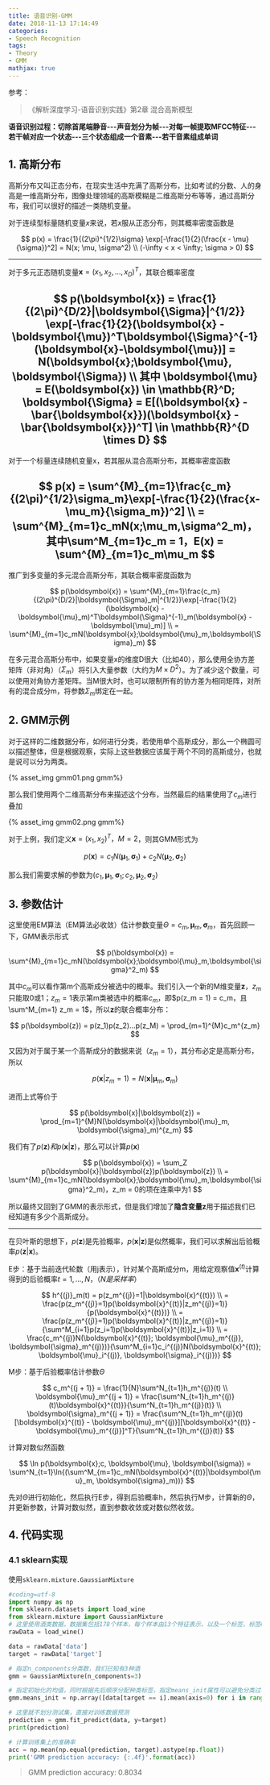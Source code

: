 ```yaml
---
title: 语音识别-GMM
date: 2018-11-13 17:14:49
categories:
- Speech Recognition
tags:
- Theory
- GMM
mathjax: true
---
```


参考：

> 《解析深度学习-语音识别实践》第2章 混合高斯模型

**语音识别过程：切除首尾端静音---声音划分为帧---对每一帧提取MFCC特征---若干帧对应一个状态---三个状态组成一个音素---若干音素组成单词**

## 1. 高斯分布

高斯分布又叫正态分布，在现实生活中充满了高斯分布，比如考试的分数、人的身高是一维高斯分布，图像处理领域的高斯模糊是二维高斯分布等等，通过高斯分布，我们可以很好的描述一类随机变量。

对于连续型标量随机变量$x$来说，若$x$服从正态分布，则其概率密度函数是

$$
p(x) = \frac{1}{(2\pi)^{1/2}\sigma} \exp[-\frac{1}{2}(\frac{x - \mu}{\sigma})^2] = N(x; \mu, \sigma^2)
\\
(-\infty < x < \infty; \sigma > 0)
$$

<!-- more -->
---
对于多元正态随机变量$\boldsymbol{x} = (x_1, x_2,...,x_D)^T$，其联合概率密度

$$
p(\boldsymbol{x}) = \frac{1}{(2\pi)^{D/2}|\boldsymbol{\Sigma}|^{1/2}} \exp[-\frac{1}{2}(\boldsymbol{x} - \boldsymbol{\mu})^T\boldsymbol{\Sigma}^{-1}(\boldsymbol{x}-\boldsymbol{\mu})] = N(\boldsymbol{x};\boldsymbol{\mu}, \boldsymbol{\Sigma})
\\
其中 \boldsymbol{\mu} = E(\boldsymbol{x}) \in \mathbb{R}^D; \boldsymbol{\Sigma} = E[(\boldsymbol{x} - \bar{\boldsymbol{x}})(\boldsymbol{x} - \bar{\boldsymbol{x}})^T] \in \mathbb{R}^{D \times D}
$$
---
对于一个标量连续随机变量x，若其服从混合高斯分布，其概率密度函数

$$
p(x) = \sum^{M}_{m=1}\frac{c_m}{(2\pi)^{1/2}\sigma_m}\exp[-\frac{1}{2}(\frac{x-\mu_m}{\sigma_m})^2]
\\
= \sum^{M}_{m=1}c_mN(x;\mu_m,\sigma^2_m)，其中\sum^M_{m=1}c_m = 1，E(x) = \sum^{M}_{m=1}c_m\mu_m
$$
---
推广到多变量的多元混合高斯分布，其联合概率密度函数为

$$
p(\boldsymbol{x}) = \sum^{M}_{m=1}\frac{c_m}{(2\pi)^{D/2}|\boldsymbol{\Sigma}_m|^{1/2}}\exp[-\frac{1}{2}(\boldsymbol{x} - \boldsymbol{\mu}_m)^T\boldsymbol{\Sigma}^{-1}_m(\boldsymbol{x} - \boldsymbol{\mu}_m)]
\\
= \sum^{M}_{m=1}c_mN(\boldsymbol{x};\boldsymbol{\mu}_m,\boldsymbol{\Sigma}_m)
$$

在多元混合高斯分布中，如果变量x的维度D很大（比如40），那么使用全协方差矩阵（非对角）（$\Sigma_m$）将引入大量参数（大约为$M \times D^2$）。为了减少这个数量，可以使用对角协方差矩阵。当M很大时，也可以限制所有的协方差为相同矩阵，对所有的混合成分m，将参数$\Sigma_m$绑定在一起。

## 2. GMM示例

对于这样的二维数据分布，如何进行分类，若使用单个高斯成分，那么一个椭圆可以描述整体，但是根据观察，实际上这些数据应该属于两个不同的高斯成分，也就是说可以分为两类。

{% asset_img gmm01.png gmm%}

那么我们使用两个二维高斯分布来描述这个分布，当然最后的结果使用了$c_m$进行叠加

{% asset_img gmm02.png gmm%}

对于上例，我们定义$\boldsymbol{x} = (x_1, x_2)^T，M = 2$，则其GMM形式为

$$
p(\boldsymbol{x}) = c_1N(\boldsymbol{\mu}_1, \boldsymbol{\sigma}_1) + c_2N(\boldsymbol{\mu}_2, \boldsymbol{\sigma}_2)
$$

那么我们需要求解的参数为$(c_1, \boldsymbol{\mu}_1, \boldsymbol{\sigma}_1; c_2, \boldsymbol{\mu}_2, \boldsymbol{\sigma}_2)$

## 3. 参数估计

这里使用EM算法（EM算法必收敛）估计参数变量$\Theta = {c_m, \boldsymbol{\mu}_m, \boldsymbol{\sigma}_m}$，首先回顾一下，GMM表示形式

$$
p(\boldsymbol{x}) = \sum^{M}_{m=1}c_mN(\boldsymbol{x};\boldsymbol{\mu}_m,\boldsymbol{\sigma}^2_m)
$$

其中$c_m$可以看作第m个高斯成分被选中的概率。我们引入一个新的M维变量$\boldsymbol{z}$，$z_m$只能取0或1；$z_m = 1$表示第m类被选中的概率$c_m$，即$p(z_m = 1) = c_m，且\sum^M_{m=1} z_m = 1$，所以$\boldsymbol{z}$的联合概率分布：

$$
p(\boldsymbol{z}) = p(z_1)p(z_2)...p(z_M) = \prod_{m=1}^{M}c_m^{z_m}
$$

又因为对于属于某一个高斯成分的数据来说（$z_m = 1$），其分布必定是高斯分布，所以

$$
p(\boldsymbol{x}|z_m = 1) = N(\boldsymbol{x}|\boldsymbol{\mu}_m, \boldsymbol{\sigma}_m)
$$

进而上式等价于

$$
p(\boldsymbol{x}|\boldsymbol{z}) = \prod_{m=1}^{M}N(\boldsymbol{x}|\boldsymbol{\mu}_m, \boldsymbol{\sigma}_m)^{z_m}
$$

我们有了$p(\boldsymbol{z})和p(\boldsymbol{x}|\boldsymbol{z})$，那么可以计算$p(\boldsymbol{x})$

$$
p(\boldsymbol{x}) = \sum_Z p(\boldsymbol{x}|\boldsymbol{z})p(\boldsymbol{z})
\\
= \sum^{M}_{m=1}c_mN(\boldsymbol{x};\boldsymbol{\mu}_m,\boldsymbol{\sigma}^2_m)，z_m = 0的项在连乘中为1
$$

所以最终又回到了GMM的表示形式，但是我们增加了**隐含变量z**用于描述我们已经知道有多少个高斯成分。

---
在贝叶斯的思想下，$p(\boldsymbol{z})$是先验概率，$p(\boldsymbol{x}|\boldsymbol{z})$是似然概率，我们可以求解出后验概率$p(\boldsymbol{z}|\boldsymbol{x})$。

E步：基于当前迭代轮数（用j表示），针对某个高斯成分m，用给定观察值$\boldsymbol{x}^{(t)}$计算得到的后验概率$t = 1, ..., N，（N是采样率）$

$$
h^{(j)}_m(t) = p(z_m^{(j)}=1|\boldsymbol{x}^{(t)})
\\
= \frac{p(z_m^{(j)}=1)p(\boldsymbol{x}^{(t)}|z_m^{(j)}=1)}{p(\boldsymbol{x}^{(t)})}
\\
= \frac{p(z_m^{(j)}=1)p(\boldsymbol{x}^{(t)}|z_m^{(j)}=1)}{\sum^M_{i=1}p(z_i=1)p(\boldsymbol{x}^{(t)}|z_i=1)}
\\
= \frac{c_m^{(j)}N(\boldsymbol{x}^{(t)}; \boldsymbol{\mu}_m^{(j)}, \boldsymbol{\sigma}_m^{(j)})}{\sum^M_{i=1}c_i^{(j)}N(\boldsymbol{x}^{(t)}; \boldsymbol{\mu}_i^{(j)}, \boldsymbol{\sigma}_i^{(j)})}
$$

M步：基于后验概率估计参数$\Theta$

$$
c_m^{(j + 1)} = \frac{1}{N}\sum^N_{t=1}h_m^{(j)}(t)
\\
\boldsymbol{\mu}_m^{(j + 1)} = \frac{\sum^N_{t=1}h_m^{(j)}(t)\boldsymbol{x}^{(t)}}{\sum^N_{t=1}h_m^{(j)}(t)}
\\
\boldsymbol{\sigma}_m^{(j + 1)} = \frac{\sum^N_{t=1}h_m^{(j)}(t)[\boldsymbol{x}^{(t)} - \boldsymbol{\mu}_m^{(j)}][\boldsymbol{x}^{(t)} - \boldsymbol{\mu}_m^{(j)}]^T}{\sum^N_{t=1}h_m^{(j)}(t)}
$$

计算对数似然函数

$$
\ln p(\boldsymbol{x};c, \boldsymbol{\mu}, \boldsymbol{\sigma}) = \sum^N_{t=1}\ln{(\sum^M_{m=1}c_mN(\boldsymbol{x}^{(t)}|\boldsymbol{\mu}_m, \boldsymbol{\sigma}_m))}
$$

先对$\Theta$进行初始化，然后执行E步，得到后验概率h，然后执行M步，计算新的$\Theta$，并更新参数，计算对数似然，直到参数收敛或对数似然收敛。

## 4. 代码实现

### 4.1 sklearn实现

使用`sklearn.mixture.GaussianMixture`

```python
#coding=utf-8
import numpy as np
from sklearn.datasets import load_wine
from sklearn.mixture import GaussianMixture
# 这里使用酒类数据，数据集包括178个样本，每个样本由13个特征表示，以及一个标签，标签0、1、2分别表示3种酒
rawData = load_wine()

data = rawData['data']
target = rawData['target']

# 指定n_components分类数，我们已知有3种酒
gmm = GaussianMixture(n_components=3)

# 指定初始化的均值，同时根据先后顺序分配种类标签，指定means_init属性可以避免分类过程中分类标签与target不同
gmm.means_init = np.array([data[target == i].mean(axis=0) for i in range(3)])

# 这里就不划分测试集，直接对训练数据预测
prediction = gmm.fit_predict(data, y=target)
print(prediction)

# 计算训练集上的准确率
acc = np.mean(np.equal(prediction, target).astype(np.float))
print('GMM prediction accuracy: {:.4f}'.format(acc))
```
> GMM prediction accuracy: 0.8034
